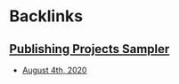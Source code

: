 
# Backlinks
## [Publishing Projects Sampler](<Publishing Projects Sampler.md>)
-  [August 4th, 2020](<August 4th, 2020.md>)

